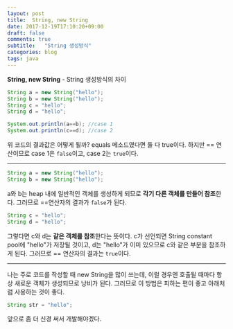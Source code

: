 ```yaml
---
layout: post
title:  String, new String
date: 2017-12-19T17:10:20+09:00
draft: false
comments: true
subtitle:   "String 생성방식"
categories: blog
tags: java
---
```


**String, new String** - String 생성방식의 차이

~~~java
String a = new String("hello");
String b = new String("hello");
String c = "hello";
String d = "hello";

System.out.println(a==b); //case 1
System.out.println(c==d); //case 2
~~~

위 코드의 결과값은 어떻게 될까?
equals 메소드였다면 둘 다 true이다. 하지만 == 연산이므로 case 1은 `false`이고, case 2는 `true`이다.

- - - -
~~~java
String a = new String("hello");
String b = new String("hello");
~~~
a와 b는 heap 내에 일반적인 객체를 생성하게 되므로 **각기 다른 객체를 만들어 참조**한다. 그러므로 ==연산자의 결과가 `false`가 된다.

~~~java
String c = "hello";
String d = "hello";
~~~
그렇다면 c와 d는 **같은 객체를 참조**한다는 뜻이다. c가 선언되면 String constant pool에 "hello"가 저장될 것이고, d는 "hello"가 이미 있으므로 c와 같은 부분을 참조하게 된다. 그러므로 == 연산자의 결과는 `true`이다.

- - -
나는 주로 코드를 작성할 때 new String을 많이 쓰는데, 이럴 경우엔 호출될 때마다 항상 새로운 객체가 생성되므로 낭비가 된다. 그러므로 이 방법은 피하는 편이 좋고 아래처럼 사용하는 것이 좋다.

~~~java
String str = "hello";
~~~

앞으로 좀 더 신경 써서 개발해야겠다.
